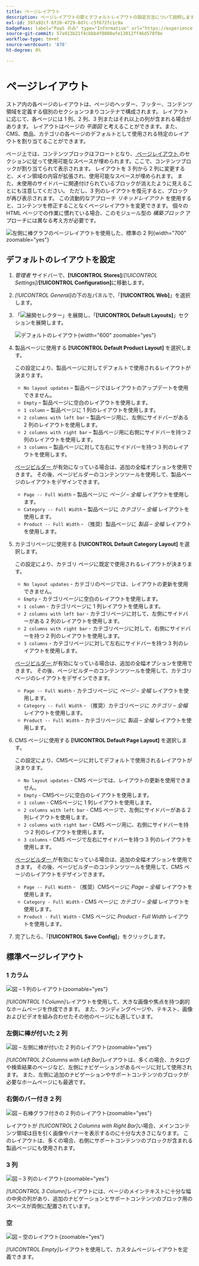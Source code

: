 ```yaml
---
title: ページレイアウト
description: ページレイアウトの節とデフォルトレイアウトの設定方法について説明します。
exl-id: 397a92cf-6f20-4729-8d7c-c5f672fc1c9a
badgePaas: label="PaaS のみ" type="Informative" url="https://experienceleague.adobe.com/en/docs/commerce/user-guides/product-solutions" tooltip="Adobe Commerce on Cloud プロジェクト（Adobeが管理する PaaS インフラストラクチャ）およびオンプレミスプロジェクトにのみ適用されます。"
source-git-commit: 57a913b21f4cbbb4f0800afe13012ff46d578f8e
workflow-type: tm+mt
source-wordcount: '878'
ht-degree: 0%

---
```


# ページレイアウト

ストア内の各ページのレイアウトは、ページのヘッダー、フッター、コンテンツ領域を定義する個別のセクションつまりコンテナで構成されます。 レイアウトに応じて、各ページには 1 列、2 列、3 列またはそれ以上の列が含まれる場合があります。 レイアウトはページの _平面図_ と考えることができます。また、CMS、商品、カテゴリの各ページのデフォルトとして使用される特定のレイアウトを割り当てることができます。

ページ上では、コンテンツブロックはフロートとなり、[ ページレイアウト ](layout-updates.md) のセクションに従って使用可能なスペースが埋められます。ここで、コンテンツブロックが割り当てられて表示されます。 レイアウトを 3 列から 2 列に変更すると、メイン領域の内容が拡張され、使用可能なスペースが埋められます。 また、未使用のサイドバーに関連付けられているブロックが消えたように見えることにも注意してください。 ただし、3 列のレイアウトを復元すると、ブロックが再び表示されます。 この流動的なアプローチ _リキッドレイアウト_ を使用すると、コンテンツを修正することなくページレイアウトを変更できます。 個々のHTML ページでの作業に慣れている場合、このモジュール型の _構築ブロック_ アプローチには異なる考え方が必要です。

![ 左側に棒グラフのページレイアウトを使用した、標準の 2 列 ](./assets/storefront-2-column-ee.png){width="700" zoomable="yes"}

## デフォルトのレイアウトを設定

1. _管理者_ サイドバーで、**[!UICONTROL Stores]**/_[!UICONTROL Settings]_/**[!UICONTROL Configuration]**&#x200B;に移動します。

1. _[!UICONTROL General]_&#x200B;の下の左パネルで、「**[!UICONTROL Web]**」を選択します。

1. 「![ 展開セレクター ](../assets/icon-display-expand.png)」を展開し、「**[!UICONTROL Default Layouts]**」セクションを展開します。

   ![ デフォルトのレイアウト ](./assets/web-default-layouts.png){width="600" zoomable="yes"}

1. 製品ページに使用する **[!UICONTROL Default Product Layout]** を選択します。

   この設定により、製品ページに対してデフォルトで使用されるレイアウトが決まります。

   - `No layout updates` – 製品ページではレイアウトのアップデートを使用できません。
   - `Empty` – 製品ページに空白のレイアウトを使用します。
   - `1 column` – 製品ページに 1 列のレイアウトを使用します。
   - `2 columns with left bar` – 製品ページ用に、左側にサイドバーがある 2 列のレイアウトを使用します。
   - `2 columns with right bar` – 製品ページ用に右側にサイドバーを持つ 2 列のレイアウトを使用します。
   - `3 columns` – 製品ページに対して左右にサイドバーを持つ 3 列のレイアウトを使用します。

   [ ページビルダー ](../page-builder/introduction.md) が有効になっている場合は、追加の全幅オプションを使用できます。 その後、ページビルダーのコンテンツツールを使用して、製品ページのレイアウトをデザインできます。

   - `Page -- Full Width` – 製品ページに _ページ – 全幅_ レイアウトを使用します。
   - `Category -- Full Width` – 製品ページに _カテゴリ – 全幅_ レイアウトを使用します。
   - `Product -- Full Width` - （推奨）製品ページに _製品 – 全幅_ レイアウトを使用します。

1. カテゴリページに使用する **[!UICONTROL Default Category Layout]** を選択します。

   この設定により、カテゴリ ページに既定で使用されるレイアウトが決まります。

   - `No layout updates` - カテゴリのページでは、レイアウトの更新を使用できません。
   - `Empty` - カテゴリページに空白のレイアウトを使用します。
   - `1 column` - カテゴリページに 1 列レイアウトを使用します。
   - `2 columns with left bar` - カテゴリページに対して、左側にサイドバーがある 2 列のレイアウトを使用します。
   - `2 columns with right bar` - カテゴリページに対して、右側にサイドバーを持つ 2 列のレイアウトを使用します。
   - `3 columns` - カテゴリページに対して左右にサイドバーを持つ 3 列のレイアウトを使用します。

   [ ページビルダー ](../page-builder/introduction.md) が有効になっている場合は、追加の全幅オプションを使用できます。 その後、ページビルダーのコンテンツツールを使用して、カテゴリページのレイアウトをデザインできます。

   - `Page -- Full Width` - カテゴリページに _ページ – 全幅_ レイアウトを使用します。
   - `Category -- Full Width` - （推奨）カテゴリページに _カテゴリ – 全幅_ レイアウトを使用します。
   - `Product -- Full Width` - カテゴリページに _製品 – 全幅_ レイアウトを使用します。

1. CMS ページに使用する **[!UICONTROL Default Page Layout]** を選択します。

   この設定により、CMSページに対してデフォルトで使用されるレイアウトが決まります。

   - `No layout updates` - CMS ページでは、レイアウトの更新を使用できません。
   - `Empty` - CMSページに空白のレイアウトを使用します。
   - `1 column` - CMSページに 1 列レイアウトを使用します。
   - `2 columns with left bar` - CMS ページで、左側にサイドバーがある 2 列レイアウトを使用します。
   - `2 columns with right bar` - CMS ページ用に、右側にサイドバーを持つ 2 列のレイアウトを使用します。
   - `3 columns` - CMS ページで左右にサイドバーを持つ 3 列のレイアウトを使用します。

   [ ページビルダー ](../page-builder/introduction.md) が有効になっている場合は、追加の全幅オプションを使用できます。 その後、ページビルダーのコンテンツツールを使用して、CMS ページのレイアウトをデザインできます。

   - `Page -- Full Width` - （推奨）CMSページに _Page – 全幅_ レイアウトを使用します。
   - `Category - Full Width` - CMS ページに _カテゴリ – 全幅_ レイアウトを使用します。
   - `Product - Full Width` - CMS ページに _Product - Full Width_ レイアウトを使用します。

1. 完了したら、「**[!UICONTROL Save Config]**」をクリックします。

## 標準ページレイアウト

### 1 カラム

![ 図 – 1 列のレイアウト ](./assets/layout-1-col-th.png){zoomable="yes"}

_[!UICONTROL 1 Column]_&#x200B;レイアウトを使用して、大きな画像や焦点を持つ劇的なホームページを作成できます。 また、ランディングページや、テキスト、画像およびビデオを組み合わせたその他のページにも適しています。

### 左側に棒が付いた 2 列

![ 図 – 左側に棒が付いた 2 列のレイアウト ](./assets/layout-2-col-lft-bar-th.png){zoomable="yes"}

_[!UICONTROL 2 Columns with Left Bar]_&#x200B;レイアウトは、多くの場合、カタログや検索結果のページなど、左側にナビゲーションがあるページに対して使用されます。 また、左側に追加のナビゲーションやサポートコンテンツのブロックが必要なホームページにも最適です。

### 右側のバー付き 2 列

![ 図 – 右棒グラフ付きの 2 列のレイアウト ](./assets/layout-2-col-rt-bar-th.png){zoomable="yes"}

レイアウトが _[!UICONTROL 2 Columns with Right Bar]_&#x200B;い場合、メインコンテンツ領域は目を引く画像やバナーを表示するのに十分な大きさになります。 このレイアウトは、多くの場合、右側にサポートコンテンツのブロックが含まれる製品ページにも使用されます。

### 3 列

![ 図 – 3 列のレイアウト ](./assets/layout-3-col-th.png){zoomable="yes"}

_[!UICONTROL 3 Column]_&#x200B;レイアウトには、ページのメインテキストに十分な幅の中央の列があり、追加のナビゲーションとサポートコンテンツのブロック用のスペースが両側に配置されています。

### 空

![ 図 – 空のレイアウト ](./assets/layout-blank-th.png){zoomable="yes"}

_[!UICONTROL Empty]_&#x200B;レイアウトを使用して、カスタムページレイアウトを定義できます。
